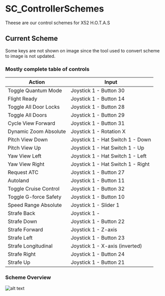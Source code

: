 # SC_ControllerSchemes

Theese are our control schemes for X52 H.O.T.A.S

## Current Scheme

Some keys are not shown on image since the tool used to convert scheme to image is not updated.

### Mostly complete table of controls

| **Action**             	| **Input**                           |
|-----------------------	|-----------------------------------	|
| Toggle Quantum Mode   	| Joystick 1 - Button 30            	|
| Flight Ready          	| Joystick 1 - Button 14            	|
| Toggle All Door Locks 	| Joystick 1 - Button 28            	|
| Toggle All Doors      	| Joystick 1 - Button 29            	|
| Cycle View Forward    	| Joystick 1 - Button 31            	|
| Dynamic Zoom Absolute 	| Joystick 1 - Rotation X           	|
| Pitch View Down       	| Joystick 1 - Hat Switch 1 - Down  	|
| Pitch View Up         	| Joystick 1 - Hat Switch 1 - Up    	|
| Yaw View Left         	| Joystick 1 - Hat Switch 1 - Left  	|
| Yaw View Right        	| Joystick 1 - Hat Switch 1 - Right 	|
| Request ATC           	| Joystick 1 - Button 27            	|
| Autoland              	| Joystick 1 - Button 11            	|
| Toggle Cruise Control 	| Joystick 1 - Button 32            	|
| Toggle G-force Safety 	| Joystick 1 - Button 10            	|
| Speed Range Absolute  	| Joystick 1 - Slider 1             	|
| Strafe Back           	| Joystick 1 -                      	|
| Strafe Down           	| Joystick 1 - Button 22            	|
| Strafe Forward        	| Joystick 1 - Z-axis               	|
| Strafe Left           	| Joystick 1 - Button 23            	|
| Strafe Longitudinal   	| Joystick 1 - X-axis (inverted)    	|
| Strafe Right          	| Joystick 1 - Button 24            	|
| Strafe Up             	| Joystick 1 - Button 21            	|

### Scheme Overview

![alt text](https://github.com/Ungutvecklare/SC_ControllerSchemes/blob/main/V1/X52v1.png?raw=true)
